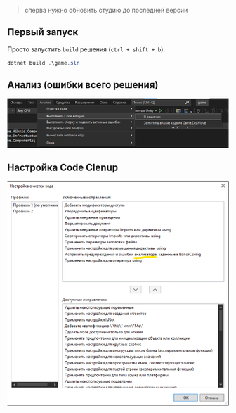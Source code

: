 > сперва нужно обновить студию до последней версии

## Первый запуск

Просто запустить `build` решения (`ctrl + shift + b`).

```PowerShell
dotnet build .\game.sln
```

## Анализ (ошибки всего решения)

![Alt text](../../Resources/first-start-analysis.png)

## Настройка Code Clenup

![Alt text](../../Resources/first-start-сode-сlenup.png)

